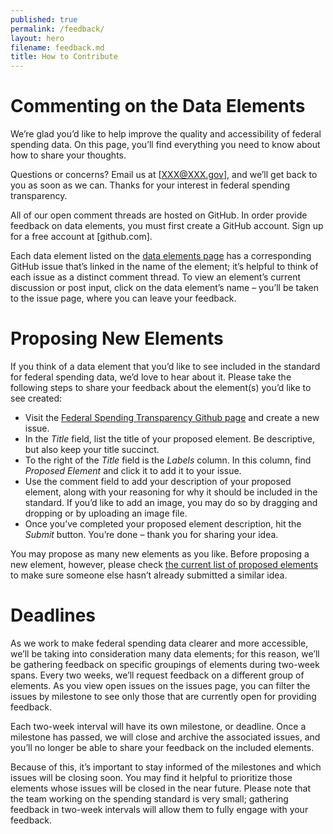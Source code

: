 ```yaml
---
published: true
permalink: /feedback/
layout: hero
filename: feedback.md
title: How to Contribute
---
```



# Commenting on the Data Elements

We’re glad you’d like to help improve the quality and accessibility of federal spending data. On this page, you’ll find everything you need to know about how to share your thoughts.

Questions or concerns? Email us at [XXX@XXX.gov], and we’ll get back to you as soon as we can. Thanks for your interest in federal spending transparency.

All of our open comment threads are hosted on GitHub. In order provide feedback on data elements, you must first create a GitHub account. Sign up for a free account at [github.com].


Each data element listed on the [data elements page](/dataelements) has a corresponding GitHub issue that’s linked in the name of the element; it’s helpful to think of each issue as a distinct comment thread. To view an element’s current discussion or post input, click on the data element’s name – you’ll be taken to the issue page, where you can leave your feedback.


# Proposing New Elements

If you think of a data element that you’d like to see included in the standard for federal spending data, we’d love to hear about it. Please take the following steps to share your feedback about the element(s) you’d like to see created:


- Visit the [Federal Spending Transparency Github page](https://github.com/fedspendingtransparency/fedspendingtransparency.github.io/issues/new) and create a new issue.
- In the *Title* field, list the title of your proposed element. Be descriptive, but also keep your title succinct.
- To the right of the *Title* field is the *Labels* column. In this column, find *Proposed Element* and click it to add it to your issue.
- Use the comment field to add your description of your proposed element, along with your reasoning for why it should be included in the standard. If you’d like to add an image, you may do so by dragging and dropping or by uploading an image file.
- Once you’ve completed your proposed element description, hit the *Submit* button. You’re done – thank you for sharing your idea.

You may propose as many new elements as you like. Before proposing a new element, however, please check [the current list of proposed elements](https://github.com/fedspendingtransparency/fedspendingtransparency.github.io/labels/proposed%20element) to make sure someone else hasn’t already submitted a similar idea.


# Deadlines

As we work to make federal spending data clearer and more accessible, we’ll be taking into consideration many data elements; for this reason, we’ll be gathering feedback on specific groupings of elements during two-week spans. Every two weeks, we’ll request feedback on a different group of elements. As you view open issues on the issues page, you can filter the issues by milestone to see only those that are currently open for providing feedback.

Each two-week interval will have its own milestone, or deadline. Once a milestone has passed, we will close and archive the associated issues, and you’ll no longer be able to share your feedback on the included elements.

Because of this, it’s important to stay informed of the milestones and which issues will be closing soon. You may find it helpful to prioritize those elements whose issues will be closed in the near future. Please note that the team working on the spending standard is very small; gathering feedback in two-week intervals will allow them to fully engage with your feedback.
